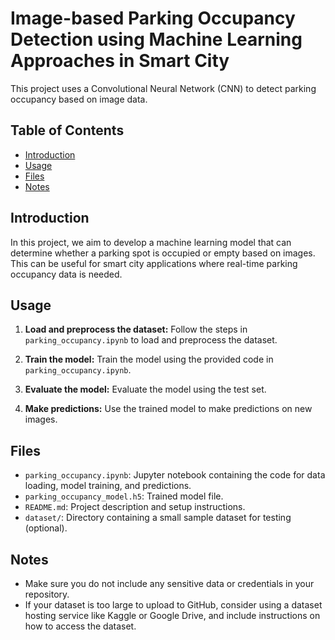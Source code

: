 # Image-based Parking Occupancy Detection using Machine Learning Approaches in Smart City

This project uses a Convolutional Neural Network (CNN) to detect parking occupancy based on image data.

## Table of Contents
- [Introduction](#introduction)
- [Usage](#usage)
- [Files](#files)
- [Notes](#notes)

## Introduction
In this project, we aim to develop a machine learning model that can determine whether a parking spot is occupied or empty based on images. This can be useful for smart city applications where real-time parking occupancy data is needed.

## Usage

1. **Load and preprocess the dataset:**
   Follow the steps in `parking_occupancy.ipynb` to load and preprocess the dataset.

2. **Train the model:**
   Train the model using the provided code in `parking_occupancy.ipynb`.

3. **Evaluate the model:**
   Evaluate the model using the test set.

4. **Make predictions:**
   Use the trained model to make predictions on new images.

## Files

- `parking_occupancy.ipynb`: Jupyter notebook containing the code for data loading, model training, and predictions.
- `parking_occupancy_model.h5`: Trained model file.
- `README.md`: Project description and setup instructions.
- `dataset/`: Directory containing a small sample dataset for testing (optional).

## Notes

- Make sure you do not include any sensitive data or credentials in your repository.
- If your dataset is too large to upload to GitHub, consider using a dataset hosting service like Kaggle or Google Drive, and include instructions on how to access the dataset.
